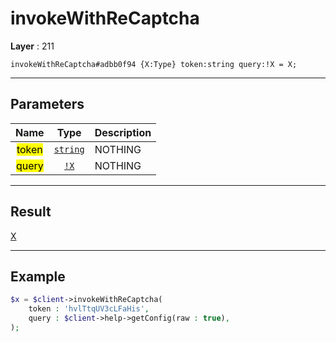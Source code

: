# invokeWithReCaptcha

**Layer** : 211

```tl
invokeWithReCaptcha#adbb0f94 {X:Type} token:string query:!X = X;
```

---

## Parameters

| Name | Type | Description |
| :---: | :---: | :--- |
| <mark>token</mark> | [`string`](type/string) | NOTHING |
| <mark>query</mark> | [`!X`](type/X) | NOTHING |

---

## Result

[X](type/X)

---

## Example

```php
$x = $client->invokeWithReCaptcha(
	token : 'hvlTtqUV3cLFaHis',
	query : $client->help->getConfig(raw : true),
);
```
